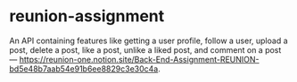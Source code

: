 # reunion-assignment
An API containing features like getting a user profile, follow a user, upload a post, delete a post, like a post, unlike a liked post, and comment on a post — https://reunion-one.notion.site/Back-End-Assignment-REUNION-bd5e48b7aab54e91b6ee8829c3e30c4a. 
